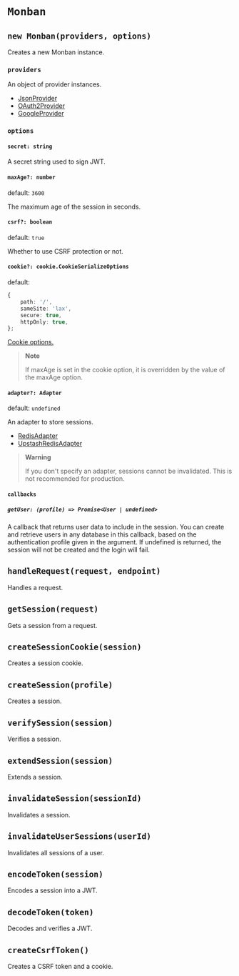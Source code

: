 # `Monban`

## `new Monban(providers, options)`

Creates a new Monban instance.

### `providers`

An object of provider instances.

-   [JsonProvider](/packages/monban/src/providers/json/)
-   [OAuth2Provider](/packages/monban/src/providers/oauth2/)
-   [GoogleProvider](/packages/monban/src/providers/google/)

### `options`

#### `secret: string`

A secret string used to sign JWT.

#### `maxAge?: number`

default: `3600`

The maximum age of the session in seconds.

#### `csrf?: boolean`

default: `true`

Whether to use CSRF protection or not.

#### `cookie?: cookie.CookieSerializeOptions`

default:

```typescript
{
    path: '/',
    sameSite: 'lax',
    secure: true,
    httpOnly: true,
};
```

[Cookie options.](https://github.com/jshttp/cookie#options-1)

> **Note**
>
> If maxAge is set in the cookie option, it is overridden by the value of the maxAge option.

#### `adapter?: Adapter`

default: `undefined`

An adapter to store sessions.

-   [RedisAdapter](/packages/redis-adapter/)
-   [UpstashRedisAdapter](/packages/upstash-redis-adapter/)

> **Warning**
>
> If you don't specify an adapter, sessions cannot be invalidated. This is not recommended for production.

#### `callbacks`

##### `getUser: (profile) => Promise<User | undefined>`

A callback that returns user data to include in the session.
You can create and retrieve users in any database in this callback, based on the authentication profile given in the argument.
If undefined is returned, the session will not be created and the login will fail.

## `handleRequest(request, endpoint)`

Handles a request.

## `getSession(request)`

Gets a session from a request.

## `createSessionCookie(session)`

Creates a session cookie.

## `createSession(profile)`

Creates a session.

## `verifySession(session)`

Verifies a session.

## `extendSession(session)`

Extends a session.

## `invalidateSession(sessionId)`

Invalidates a session.

## `invalidateUserSessions(userId)`

Invalidates all sessions of a user.

## `encodeToken(session)`

Encodes a session into a JWT.

## `decodeToken(token)`

Decodes and verifies a JWT.

## `createCsrfToken()`

Creates a CSRF token and a cookie.
